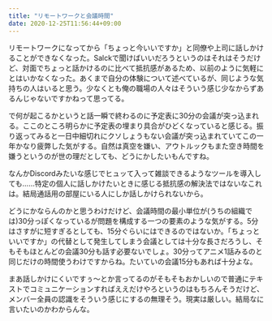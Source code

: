 ```yaml
---
title: "リモートワークと会議時間"
date: 2020-12-25T11:56:44+09:00
---
```


リモートワークになってから「ちょっと今いいですか」と同僚や上司に話しかけることができなくなった。Salckで聞けばいいだろうというのはそれはそうだけど、対面でちょっと話かけるのに比べて抵抗感があるため、以前のように気軽にとはいかなくなった。あくまで自分の体験について述べているが、同じような気持ちの人はいると思う。少なくとも俺の職場の人々はそういう感じ少なからずあるんじゃないですかねって思ってる。

で何が起こるかというと話一瞬で終わるのに予定表に30分の会議が突っ込まれる。ここのところ明らかに予定表の埋まり具合がひどくなっていると感じる。振り返ってみると一日中細切れにクソしょうもない会議が突っ込まれていてこの一年かなり疲弊した気がする。自然は真空を嫌い、アウトルックもまた空き時間を嫌うというのが世の理だとしても、どうにかしたいもんですね。

なんかDiscordみたいな感じでヒュッて入って雑談できるようなツールを導入しても……特定の個人に話しかけたいときに感じる抵抗感の解決法ではないなこれは。結局通話用の部屋にいる人にしか話しかけられないから。

どうにかならんのかと思うわけだけど、会議時間の最小単位が(うちの組織では)30分っぽくなっているが問題を構成する一つの要素のような気がする。5分はさすがに短すぎるとしても、15分ぐらいにはできるのではないか。「ちょっといいですか」の代替として発生してしまう会議としては十分な長さだろうし、そもそもほとんどの会議30分も話す必要ないでしょ。30分ってアニメ1話みるのと同じだけの時間使うわけですからね。たいていの会議15分もあれば十分よな。

まあ話しかけにくいですぅ〜とか言ってるのがそもそもおかしいので普通にテキストでコミュニケーションすればええだけやろというのはもちろんそうだけど、メンバー全員の認識をそういう感じにするの無理そう。現実は厳しい。結局なに言いたいのかわからんな。

